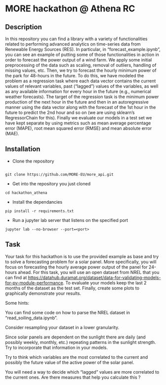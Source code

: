 # MORE hackathon @ Athena RC


## Description

In this repository you can find a library with a variety of functionalities related to performing advanced analytics on time-series data from Renewable Energy Sources (RES). In particular, in “forecast_example.ipynb”, you can see an example of putting some of those functionalities in action in order to forecast the power output of a wind farm. We apply some initial preprocessing of the data such as scaling, removal of outliers, handling of missing values, etc. Then, we try to forecast the hourly minimum power of the park for 48-hours in the future. To do this, we have modeled the problem as a regression task where each data vector contains the current values of relevant variables, past (“lagged”) values of the variables, as well as any available information for every hour in the future (e.g., numerical weather forecasts). The target of the regression task is the minimum power production of the next hour in the future and then in an autoregressive manner using the data vector along with the forecast of the 1st hour in the future to predict the 2nd hour and so on (we are using sklearn’s RegressorChain for this). Finally we evaluate our models in a test set we have kept separate by using metrics such as mean average percentage error (MAPE), root mean squared error (RMSE) and mean absolute error (MAE).



## Installation

- Clone the repository

```shell

git clone https://github.com/MORE-EU/more_api.git
```

- Get into the repository you just cloned

```shell
cd hackathon_athena
```

- Install the dependancies

```shell
pip install -r requirements.txt
```

- Run a jupyter lab server that listens on the specified port 

```
jupyter lab --no-browser --port=<port>
```

## Task

Your task for this hackathon is to use the provided example as base and try to solve a forecasting problem for a solar panel. More specifically, you will focus on forecasting the hourly average power output of the panel for 24-hours ahead. For this task, you will use an open dataset from NREL that you can find at https://datahub.duramat.org/dataset/data-for-validating-models-for-pv-module-performance. To evaluate your models keep the last 2 months of the dataset as the test set. Finally, create some plots to graphically demonstrate your results.



Some hints:

You can find some code on how to parse the NREL dataset in “read_soiling_data.ipynb”.

Consider resampling your dataset in a lower granularity.

Since solar panels are dependent on the sunlight there are daily (and possibly weekly, monthly, etc.) repeating patterns in the sunlight strength. Try to incorporate that information in your models.

Try to think which variables are the most correlated to the current and possibly the future value of the active power of the solar panel.

You will need a way to decide which “lagged” values are more correlated to the current ones. Are there measures that help you calculate this ?
